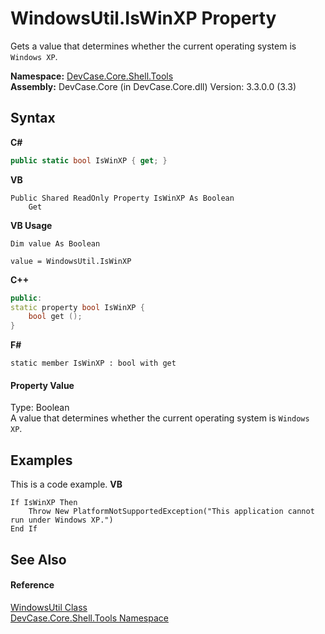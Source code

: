 # WindowsUtil.IsWinXP Property 
 

Gets a value that determines whether the current operating system is `Windows XP`.

**Namespace:**&nbsp;<a href="N_DevCase_Core_Shell_Tools">DevCase.Core.Shell.Tools</a><br />**Assembly:**&nbsp;DevCase.Core (in DevCase.Core.dll) Version: 3.3.0.0 (3.3)

## Syntax

**C#**<br />
``` C#
public static bool IsWinXP { get; }
```

**VB**<br />
``` VB
Public Shared ReadOnly Property IsWinXP As Boolean
	Get
```

**VB Usage**<br />
``` VB Usage
Dim value As Boolean

value = WindowsUtil.IsWinXP

```

**C++**<br />
``` C++
public:
static property bool IsWinXP {
	bool get ();
}
```

**F#**<br />
``` F#
static member IsWinXP : bool with get

```


#### Property Value
Type: Boolean<br />A value that determines whether the current operating system is `Windows XP`.

## Examples
This is a code example. 
**VB**<br />
``` VB
If IsWinXP Then
    Throw New PlatformNotSupportedException("This application cannot run under Windows XP.")
End If
```


## See Also


#### Reference
<a href="T_DevCase_Core_Shell_Tools_WindowsUtil">WindowsUtil Class</a><br /><a href="N_DevCase_Core_Shell_Tools">DevCase.Core.Shell.Tools Namespace</a><br />